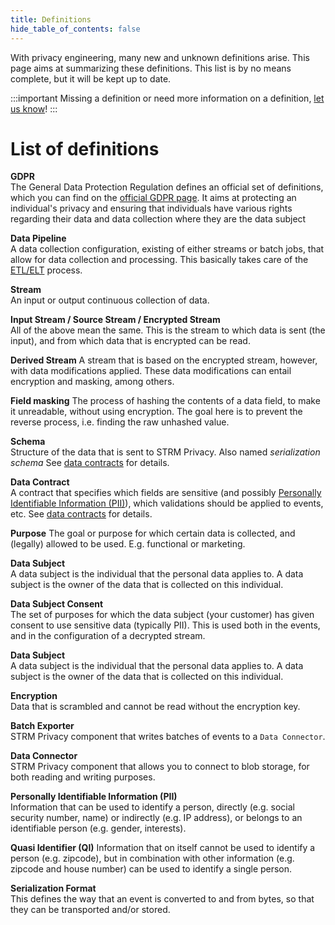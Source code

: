 ```yaml
---
title: Definitions
hide_table_of_contents: false
---
```


[//]: # (This essentially is a glossary, for which a Docusaurus plugin exists: https://gitlab.grnet.gr/terminology/docusaurus-terminology)

[//]: # (That didn't fully meet the requirements, as it required a separate definition page for every term)

With privacy engineering, many new and unknown definitions arise. This page aims at summarizing these definitions.
This list is by no means complete, but it will be kept up to date.

:::important
Missing a definition or need more information on a definition, [let us know](docs/05-contact/index.md)!
:::

# List of definitions

**GDPR**  
The General Data Protection Regulation defines an official set of definitions, which you can find on the
[official GDPR page](https://gdpr-info.eu/art-4-gdpr/). It aims at protecting an individual's privacy and
ensuring that individuals have various rights regarding their data and data collection where they are the
data subject

**Data Pipeline**  
A data collection configuration, existing of either streams or batch jobs, that allow for data collection and
processing. This basically takes care of the [ETL/ELT](https://en.wikipedia.org/wiki/Extract,_transform,_load) process.

**Stream**  
An input or output continuous collection of data.

**Input Stream / Source Stream / Encrypted Stream**  
All of the above mean the same. This is the stream to which data is sent (the input), and from which data
that is encrypted can be read.

**Derived Stream**
A stream that is based on the encrypted stream, however, with data modifications applied. These data modifications
can entail encryption and masking, among others.

**Field masking**
The process of hashing the contents of a data field, to make it unreadable, without using encryption. The goal here
is to prevent the reverse process, i.e. finding the raw unhashed value.

**Schema**  
Structure of the data that is sent to STRM Privacy. Also named
*serialization schema* See [data contracts](docs/02-concepts/02-data-contracts/index.md) for details.

**Data Contract**  
A contract that specifies which fields are sensitive (and possibly [Personally Identifiable
Information (PII)](https://en.wikipedia.org/wiki/Personal_data)), which
validations should be applied to events, etc. See [data
contracts](docs/02-concepts/02-data-contracts/index.md) for details.

**Purpose**
The goal or purpose for which certain data is collected, and (legally) allowed to be used. E.g. functional or marketing. 

**Data Subject**  
A data subject is the individual that the personal data applies to. A data subject is the owner of the data that is
collected on this individual.

**Data Subject Consent**  
The set of purposes for which the data subject (your customer) has given consent to use
sensitive data (typically PII). This is used both in the events, and
in the configuration of a decrypted stream.

**Data Subject**  
A data subject is the individual that the personal data applies to. A data subject is the owner of the data that is
collected on this individual.

**Encryption**  
Data that is scrambled and cannot be read without the encryption key.

**Batch Exporter**  
STRM Privacy component that writes batches of events to a `Data Connector`.

**Data Connector**  
STRM Privacy component that allows you to connect to blob storage, for both
reading and writing purposes.

**Personally Identifiable Information (PII)**  
Information that can be used to identify a person, directly (e.g. social security number,
name) or indirectly (e.g. IP address), or belongs to an identifiable
person (e.g. gender, interests).

**Quasi Identifier (QI)** 
Information that on itself cannot be used to identify a person (e.g. zipcode), but in combination with other
information (e.g. zipcode and house number) can be used to identify a single person.

**Serialization Format**  
This defines the way that an event is converted to and from bytes,
so that they can be transported and/or stored.
